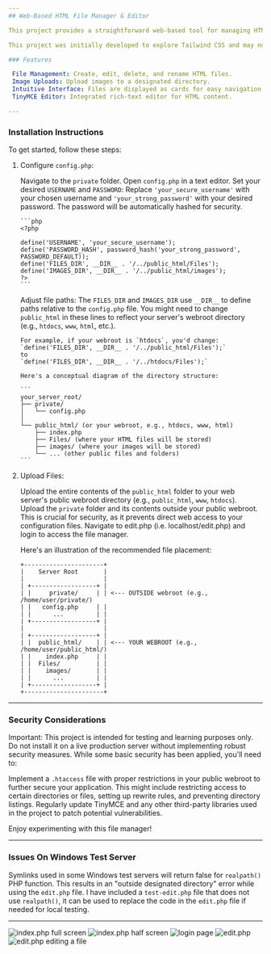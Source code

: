 ```yaml
---
## Web-Based HTML File Manager & Editor

This project provides a straightforward web-based tool for managing HTML files and images on your server. It allows you to create, edit, delete, and rename HTML files, and upload images to a specified directory. The editor used in this script is the open-source version of TinyMCE.

This project was initially developed to explore Tailwind CSS and may not be suitable for production environments. We highly recommend it for testing and learning purposes.

### Features

 File Management: Create, edit, delete, and rename HTML files.
 Image Uploads: Upload images to a designated directory.
 Intuitive Interface: Files are displayed as cards for easy navigation.
 TinyMCE Editor: Integrated rich-text editor for HTML content.

---
```


### Installation Instructions

To get started, follow these steps:

1.  Configure `config.php`:

     Navigate to the `private` folder.
     Open `config.php` in a text editor.
     Set your desired `USERNAME` and `PASSWORD`: Replace `'your_secure_username'` with your chosen username and `'your_strong_password'` with your desired password. The password will be automatically hashed for security.

        ```php
        <?php
       
        define('USERNAME', 'your_secure_username'); 
        define('PASSWORD_HASH', password_hash('your_strong_password', PASSWORD_DEFAULT)); 
        define('FILES_DIR', __DIR__ . '/../public_html/Files'); 
        define('IMAGES_DIR', __DIR__ . '/../public_html/images');
        ?>
        ```

     Adjust file paths: The `FILES_DIR` and `IMAGES_DIR` use `__DIR__` to define paths relative to the `config.php` file. You might need to change `public_html` in these lines to reflect your server's webroot directory (e.g., `htdocs`, `www`, `html`, etc.).

        For example, if your webroot is `htdocs`, you'd change:
        `define('FILES_DIR', __DIR__ . '/../public_html/Files');`
        to
        `define('FILES_DIR', __DIR__ . '/../htdocs/Files');`

        Here's a conceptual diagram of the directory structure:

        ```
        your_server_root/
        ├── private/
        │   └── config.php
        │   
        └── public_html/ (or your webroot, e.g., htdocs, www, html)
            ├── index.php
            ├── Files/ (where your HTML files will be stored)
            ├── images/ (where your images will be stored)
            └── ... (other public files and folders)
        ```

2.  Upload Files:

     Upload the entire contents of the `public_html` folder to your web server's public webroot directory (e.g., `public_html`, `www`, `htdocs`).
     Upload the `private` folder and its contents outside your public webroot. This is crucial for security, as it prevents direct web access to your configuration files.
     Navigate to edit.php (i.e. localhost/edit.php) and login to access the file manager.
    
    Here's an illustration of the recommended file placement:

    ```
    +----------------------+
    |    Server Root       |
    |                      |
    | +------------------+ |
    | |     private/     | | <--- OUTSIDE webroot (e.g., /home/user/private/)
    | |   config.php     | |
    | |      ...         | |
    | +------------------+ |
    |                      |
    | +------------------+ |
    | |  public_html/    | | <--- YOUR WEBROOT (e.g., /home/user/public_html/)
    | |    index.php     | |
    | |  Files/          | |
    | |    images/       | |
    | |      ...         | |
    | +------------------+ |
    +----------------------+
    ```

---

### Security Considerations

Important: This project is intended for testing and learning purposes only. Do not install it on a live production server without implementing robust security measures. While some basic security has been applied, you'll need to:

 Implement a `.htaccess` file with proper restrictions in your public webroot to further secure your application. This might include restricting access to certain directories or files, setting up rewrite rules, and preventing directory listings.
 Regularly update TinyMCE and any other third-party libraries used in the project to patch potential vulnerabilities.

Enjoy experimenting with this file manager!

---

### Issues On Windows Test Server

Symlinks used in some Windows test servers will return false for `realpath()` PHP function. This results in an "outside designated directory" error while using the `edit.php` file. I have included a `test-edit.php` file that does not use `realpath()`, it can be used to replace the code in the `edit.php` file if needed for local testing.

---

![index.php full screen](https://ik.imagekit.io/umtqd7igd/files/card1.jpeg "index.php full screen")
![index.php half screen](https://ik.imagekit.io/umtqd7igd/files/card2.jpeg "index.php half screen")
![login page](https://ik.imagekit.io/umtqd7igd/files/card3.jpeg "login page")
![edit.php](https://ik.imagekit.io/umtqd7igd/files/card4.jpeg "edit.php")
![edit.php editing a file](https://ik.imagekit.io/umtqd7igd/files/card5.jpeg "edit.php editing a file")
